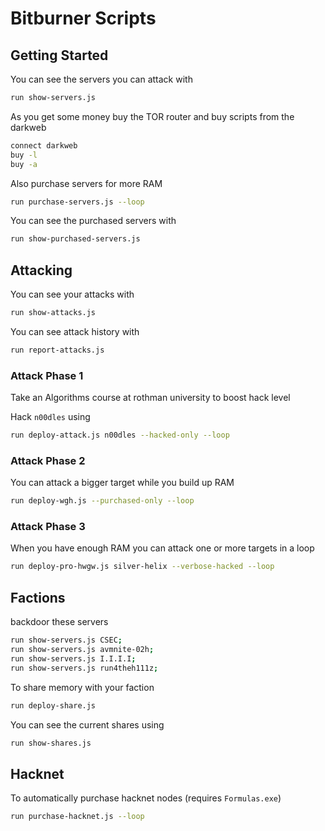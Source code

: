 # Bitburner Scripts

## Getting Started

You can see the servers you can attack with

```sh
run show-servers.js
```

As you get some money buy the TOR router and buy scripts from the darkweb

```sh
connect darkweb
buy -l
buy -a
```

Also purchase servers for more RAM

```sh
run purchase-servers.js --loop
```

You can see the purchased servers with

```sh
run show-purchased-servers.js
```

## Attacking

You can see your attacks with

```sh
run show-attacks.js
```

You can see attack history with

```sh
run report-attacks.js
```

### Attack Phase 1

Take an Algorithms course at rothman university to boost hack level

Hack `n00dles` using

```sh
run deploy-attack.js n00dles --hacked-only --loop
```

### Attack Phase 2

You can attack a bigger target while you build up RAM

```sh
run deploy-wgh.js --purchased-only --loop
```

### Attack Phase 3

When you have enough RAM you can attack one or more targets in a loop

```sh
run deploy-pro-hwgw.js silver-helix --verbose-hacked --loop
```

## Factions

backdoor these servers

```sh
run show-servers.js CSEC;
run show-servers.js avmnite-02h;
run show-servers.js I.I.I.I;
run show-servers.js run4theh111z;
```

To share memory with your faction

```sh
run deploy-share.js
```

You can see the current shares using

```sh
run show-shares.js
```

## Hacknet

To automatically purchase hacknet nodes (requires `Formulas.exe`)

```sh
run purchase-hacknet.js --loop
```
